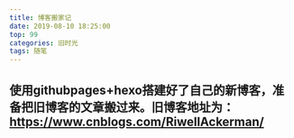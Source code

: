```yaml
---
title: 博客搬家记
date: 2019-08-10 18:25:00
top: 99
categories: 旧时光
tags: 随笔
---
```

## 使用githubpages+hexo搭建好了自己的新博客，准备把旧博客的文章搬过来。旧博客地址为：https://www.cnblogs.com/RiwellAckerman/
